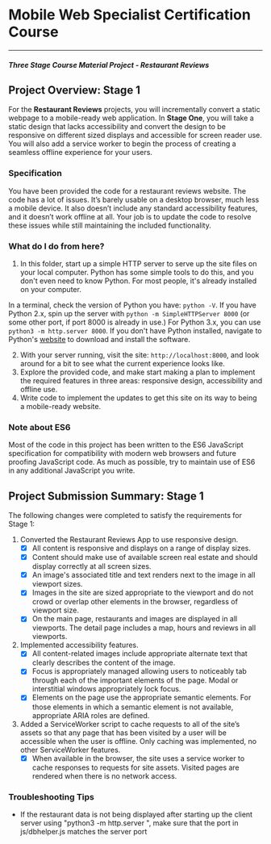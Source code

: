 # Mobile Web Specialist Certification Course
---
#### _Three Stage Course Material Project - Restaurant Reviews_

## Project Overview: Stage 1

For the **Restaurant Reviews** projects, you will incrementally convert a static webpage to a mobile-ready web application. In **Stage One**, you will take a static design that lacks accessibility and convert the design to be responsive on different sized displays and accessible for screen reader use. You will also add a service worker to begin the process of creating a seamless offline experience for your users.

### Specification

You have been provided the code for a restaurant reviews website. The code has a lot of issues. It’s barely usable on a desktop browser, much less a mobile device. It also doesn’t include any standard accessibility features, and it doesn’t work offline at all. Your job is to update the code to resolve these issues while still maintaining the included functionality. 

### What do I do from here?

1. In this folder, start up a simple HTTP server to serve up the site files on your local computer. Python has some simple tools to do this, and you don't even need to know Python. For most people, it's already installed on your computer. 

In a terminal, check the version of Python you have: `python -V`. If you have Python 2.x, spin up the server with `python -m SimpleHTTPServer 8000` (or some other port, if port 8000 is already in use.) For Python 3.x, you can use `python3 -m http.server 8000`. If you don't have Python installed, navigate to Python's [website](https://www.python.org/) to download and install the software.

2. With your server running, visit the site: `http://localhost:8000`, and look around for a bit to see what the current experience looks like.
3. Explore the provided code, and make start making a plan to implement the required features in three areas: responsive design, accessibility and offline use.
4. Write code to implement the updates to get this site on its way to being a mobile-ready website.

### Note about ES6

Most of the code in this project has been written to the ES6 JavaScript specification for compatibility with modern web browsers and future proofing JavaScript code. As much as possible, try to maintain use of ES6 in any additional JavaScript you write. 

## Project Submission Summary: Stage 1

The following changes were completed to satisfy the requirements for Stage 1: 
1. Converted the Restaurant Reviews App to use responsive design.
    - [x] All content is responsive and displays on a range of display sizes.
    - [x] Content should make use of available screen real estate and should display correctly at all screen sizes.
    - [x] An image's associated title and text renders next to the image in all viewport sizes.
    - [x] Images in the site are sized appropriate to the viewport and do not crowd or overlap other elements in the browser, regardless of viewport size.
    - [x] On the main page, restaurants and images are displayed in all viewports. The detail page includes a map, hours and reviews in all viewports.
2. Implemented accessibility features.
    - [x] All content-related images include appropriate alternate text that clearly describes the content of the image.
    - [x] Focus is appropriately managed allowing users to noticeably tab through each of the important elements of the page. Modal or interstitial windows appropriately lock focus.
    - [x] Elements on the page use the appropriate semantic elements. For those elements in which a semantic element is not available, appropriate ARIA roles are defined.
3. Added a ServiceWorker script to cache requests to all of the site’s assets so that any page that has been visited by a user will be accessible when the user is offline. Only caching was implemented, no other ServiceWorker features.
    - [x] When available in the browser, the site uses a service worker to cache responses to requests for site assets. Visited pages are rendered when there is no network access.

### Troubleshooting Tips

* If the restaurant data is not being displayed after starting up the client server using "python3 -m http.server <port>", make sure that the port in js/dbhelper.js matches the server port
    

